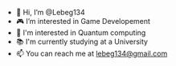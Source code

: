- 👋 Hi, I’m @Lebeg134
- 🎮 I’m interested in Game Developement
- 🤔 I'm interested in Quantum computing
- 📚 I'm currently studying at a University
- 📫 You can reach me at lebeg134@gmail.com

<!---
Lebeg134/Lebeg134 is a ✨ special ✨ repository because its `README.md` (this file) appears on your GitHub profile.
You can click the Preview link to take a look at your changes.
--->

